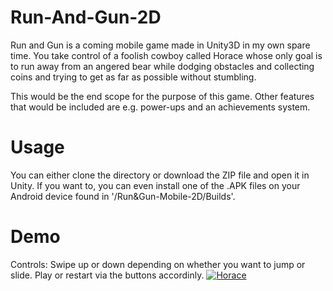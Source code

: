 # Run-And-Gun-2D
Run and Gun is a coming mobile game made in Unity3D in my own spare time.
You take control of a foolish cowboy called Horace whose only goal is to run away from an angered bear while dodging obstacles and collecting coins and trying to get as far as possible without stumbling.

This would be the end scope for the purpose of this game. Other features that would be included are e.g. power-ups and an achievements system.

# Usage

You can either clone the directory or download the ZIP file and open it in Unity. If you want to, you can even install one of the .APK files on your Android device found in '/Run&Gun-Mobile-2D/Builds'.

# Demo
Controls: Swipe up or down depending on whether you want to jump or slide. Play or restart via the buttons accordinly.
[![Horace](http://img.youtube.com/vi/KVpKD_BtS5E/0.jpg)](https://www.youtube.com/watch?v=KVpKD_BtS5E&feature=youtu.be "Horace")
